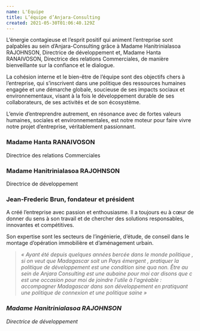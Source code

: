 ```yaml
---
name: L'Equipe
title: L’équipe d’Anjara-Consulting
created: 2021-05-30T01:06:40.129Z
---
```

L’énergie contagieuse et l’esprit positif qui animent l’entreprise sont palpables au sein d’Anjara-Consulting grâce à Madame Hanitrinialasoa RAJOHNSON, Directrice de développement et, Madame Hanta RANAIVOSON, Directrice des relations Commerciales, de manière bienveillante sur la confiance et le dialogue.

La cohésion interne et le bien-être de l’équipe sont des objectifs chers à l’entreprise, qui s’inscrivent dans une politique des ressources humaines engagée et une démarche globale, soucieuse de ses impacts sociaux et environnementaux, visant à la fois le développement durable de ses collaborateurs, de ses activités et de son écosystème.

L’envie d’entreprendre autrement, en résonance avec de fortes valeurs humaines, sociales et environnementales, est notre moteur pour faire vivre notre projet d’entreprise, véritablement passionnant.

### Madame Hanta RANAIVOSON

Directrice des relations Commerciales

### Madame Hanitrinialasoa RAJOHNSON

Directrice de développement

### Jean-Frederic Brun, fondateur et président

A créé l’entreprise avec passion et enthousiasme. Il a toujours eu à cœur de donner du sens à son travail et de chercher des solutions responsables, innovantes et compétitives.

Son expertise sont les secteurs de l’ingénierie, d’étude, de conseil dans le montage d’opération immobilière et d’aménagement urbain.

> *« Ayant été depuis quelques années bercée dans le monde politique , si on veut que Madagascar soit un Pays émergent , pratiquer la politique de développement est une condition sine qua non. Être au sein de Anjara Consulting est une aubaine pour moi car disons que c est une occasion pour moi de joindre l'utile à l'agréable : accompagner Madagascar dans son développement en pratiquant une politique de connexion et une politique saine »*

### *Madame Hanitrinialasoa RAJOHNSON*

*Directrice de développement*